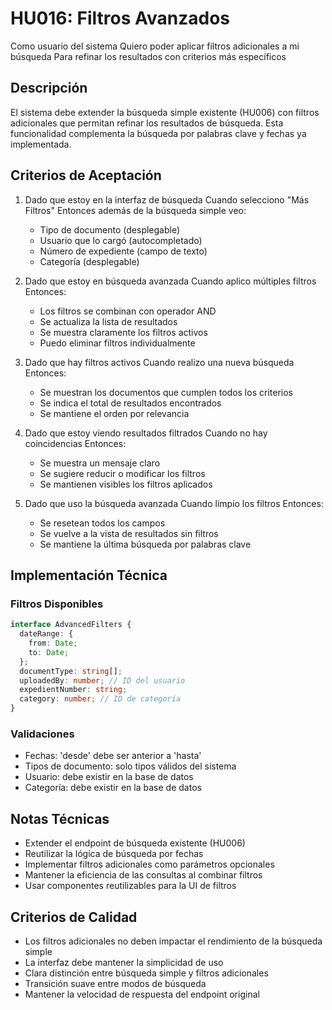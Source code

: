 # HU016: Filtros Avanzados

Como usuario del sistema
Quiero poder aplicar filtros adicionales a mi búsqueda
Para refinar los resultados con criterios más específicos

## Descripción
El sistema debe extender la búsqueda simple existente (HU006) con filtros adicionales que permitan refinar los resultados de búsqueda. Esta funcionalidad complementa la búsqueda por palabras clave y fechas ya implementada.

## Criterios de Aceptación

1. Dado que estoy en la interfaz de búsqueda
   Cuando selecciono "Más Filtros"
   Entonces además de la búsqueda simple veo:
   - Tipo de documento (desplegable)
   - Usuario que lo cargó (autocompletado)
   - Número de expediente (campo de texto)
   - Categoría (desplegable)

2. Dado que estoy en búsqueda avanzada
   Cuando aplico múltiples filtros
   Entonces:
   - Los filtros se combinan con operador AND
   - Se actualiza la lista de resultados
   - Se muestra claramente los filtros activos
   - Puedo eliminar filtros individualmente

3. Dado que hay filtros activos
   Cuando realizo una nueva búsqueda
   Entonces:
   - Se muestran los documentos que cumplen todos los criterios
   - Se indica el total de resultados encontrados
   - Se mantiene el orden por relevancia

4. Dado que estoy viendo resultados filtrados
   Cuando no hay coincidencias
   Entonces:
   - Se muestra un mensaje claro
   - Se sugiere reducir o modificar los filtros
   - Se mantienen visibles los filtros aplicados

5. Dado que uso la búsqueda avanzada
   Cuando limpio los filtros
   Entonces:
   - Se resetean todos los campos
   - Se vuelve a la vista de resultados sin filtros
   - Se mantiene la última búsqueda por palabras clave

## Implementación Técnica

### Filtros Disponibles
```typescript
interface AdvancedFilters {
  dateRange: {
    from: Date;
    to: Date;
  };
  documentType: string[];
  uploadedBy: number; // ID del usuario
  expedientNumber: string;
  category: number; // ID de categoría
}
```

### Validaciones
- Fechas: 'desde' debe ser anterior a 'hasta'
- Tipos de documento: solo tipos válidos del sistema
- Usuario: debe existir en la base de datos
- Categoría: debe existir en la base de datos

## Notas Técnicas
- Extender el endpoint de búsqueda existente (HU006)
- Reutilizar la lógica de búsqueda por fechas
- Implementar filtros adicionales como parámetros opcionales
- Mantener la eficiencia de las consultas al combinar filtros
- Usar componentes reutilizables para la UI de filtros

## Criterios de Calidad
- Los filtros adicionales no deben impactar el rendimiento de la búsqueda simple
- La interfaz debe mantener la simplicidad de uso
- Clara distinción entre búsqueda simple y filtros adicionales
- Transición suave entre modos de búsqueda
- Mantener la velocidad de respuesta del endpoint original